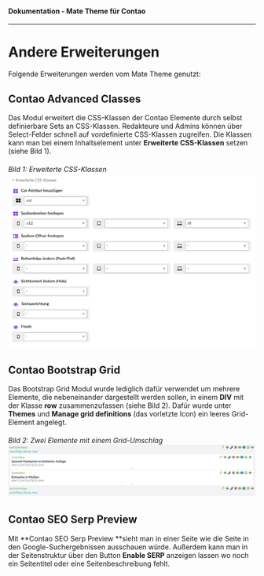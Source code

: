 #### Dokumentation - Mate Theme für Contao

---

# Andere Erweiterungen

Folgende Erweiterungen werden vom Mate Theme genutzt:

## Contao Advanced Classes

Das Modul erweitert die CSS-Klassen der Contao Elemente durch selbst definierbare Sets an CSS-Klassen. Redakteure und Admins können über Select-Felder schnell auf vordefinierte CSS-Klassen zugreifen. Die Klassen kann man bei einem Inhaltselement unter **Erweiterte CSS-Klassen** setzen \(siehe Bild 1\).

###### Bild 1: Erweiterte CSS-Klassen![](/mate-theme/images/advanced_classes.png)

## Contao Bootstrap Grid

Das Bootstrap Grid Modul wurde lediglich dafür verwendet um mehrere Elemente, die nebeneinander dargestellt werden sollen, in einem **DIV** mit der Klasse **row** zusammenzufassen \(siehe Bild 2\). Dafür wurde unter **Themes** und **Manage grid definitions** \(das vorletzte Icon\) ein leeres Grid-Element angelegt.

###### Bild 2: Zwei Elemente mit einem Grid-Umschlag![](/mate-theme/images/bootstrap-grid.png)

## Contao SEO Serp Preview

Mit **Contao SEO Serp Preview **sieht man in einer Seite wie die Seite in den Google-Suchergebnissen ausschauen würde. Außerdem kann man in der Seitenstruktur über den Button **Enable SERP** anzeigen lassen wo noch ein Seitentitel oder eine Seitenbeschreibung fehlt.

